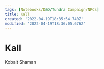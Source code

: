 ```yaml
---
tags: [Notebooks/D&D/Tundra Campaign/NPCs]
title: Kall
created: '2022-04-19T18:35:54.740Z'
modified: '2022-04-19T18:36:05.676Z'
---
```


# Kall

Kobalt Shaman

